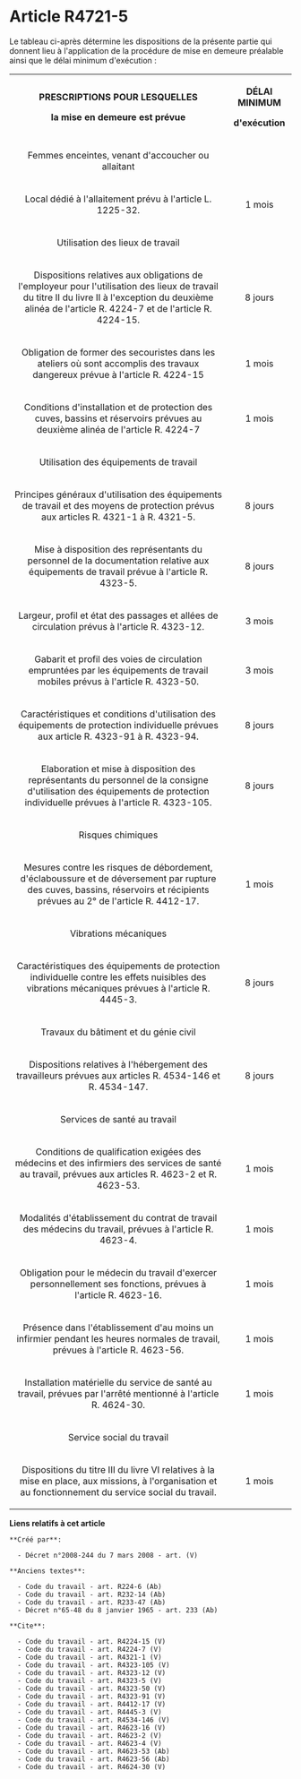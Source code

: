 # Article R4721-5

Le tableau ci-après détermine les dispositions de la présente partie qui donnent lieu à l'application de la procédure de mise
en demeure préalable ainsi que le délai minimum d'exécution : 

<table>
      <tbody><tr>
        <th>

PRESCRIPTIONS POUR LESQUELLES 

la mise en demeure est prévue </th>
        <th>

DÉLAI MINIMUM 

d'exécution </th>
      </tr>
      <tr>
        <td align="center">

Femmes enceintes, venant d'accoucher ou allaitant </td>
      </tr>
      <tr>
        <td align="center">

Local dédié à l'allaitement prévu à l'article L. 1225-32.</td>
        <td align="center">

1 mois </td>
      </tr>
      <tr>
        <td align="center">

Utilisation des lieux de travail </td>
      </tr>
      <tr>
        <td align="center">

Dispositions relatives aux obligations de l'employeur pour l'utilisation des lieux de travail du titre II du livre II à
l'exception du deuxième alinéa de l'article R. 4224-7 et de l'article R. 4224-15.</td>
        <td align="center">

8 jours </td>
      </tr>
      <tr>
        <td align="center">

Obligation de former des secouristes dans les ateliers où sont accomplis des travaux dangereux prévue à l'article R. 4224-15
</td>
        <td align="center">

1 mois </td>
      </tr>
      <tr>
        <td align="center">

Conditions d'installation et de protection des cuves, bassins et réservoirs prévues au deuxième alinéa de l'article R. 4224-7
</td>
        <td align="center">

1 mois </td>
      </tr>
      <tr>
        <td align="center">

Utilisation des équipements de travail </td>
      </tr>
      <tr>
        <td align="center">

Principes généraux d'utilisation des équipements de travail et des moyens de protection prévus aux articles R. 4321-1 à R.
4321-5.
</td>
        <td align="center">

8 jours </td>
      </tr>
      <tr>
        <td align="center">

Mise à disposition des représentants du personnel de la documentation relative aux équipements de travail prévue à l'article
R. 4323-5.
</td>
        <td align="center">

8 jours </td>
      </tr>
      <tr>
        <td align="center">

Largeur, profil et état des passages et allées de circulation prévus à l'article R. 4323-12.
</td>
        <td align="center">

3 mois </td>
      </tr>
      <tr>
        <td align="center">

Gabarit et profil des voies de circulation empruntées par les équipements de travail mobiles prévus à l'article R. 4323-50.
</td>
        <td align="center">

3 mois </td>
      </tr>
      <tr>
        <td align="center">

Caractéristiques et conditions d'utilisation des équipements de protection individuelle prévues aux article R. 4323-91 à R.
4323-94.
</td>
        <td align="center">

8 jours </td>
      </tr>
      <tr>
        <td align="center">

Elaboration et mise à disposition des représentants du personnel de la consigne d'utilisation des équipements de protection
individuelle prévues à l'article R. 4323-105.</td>
        <td align="center">

8 jours </td>
      </tr>
      <tr>
        <td align="center">

Risques chimiques </td>
      </tr>
      <tr>
        <td align="center">

Mesures contre les risques de débordement, d'éclaboussure et de déversement par rupture des cuves, bassins, réservoirs et
récipients prévues au 2° de l'article R. 4412-17.</td>
        <td align="center">

1 mois </td>
      </tr>
      <tr>
        <td align="center">

Vibrations mécaniques </td>
      </tr>
      <tr>
        <td align="center">

Caractéristiques des équipements de protection individuelle contre les effets nuisibles des vibrations mécaniques prévues à
l'article R. 4445-3.
</td>
        <td align="center">

8 jours </td>
      </tr>
      <tr>
        <td align="center">

Travaux du bâtiment et du génie civil </td>
      </tr>
      <tr>
        <td align="center">

Dispositions relatives à l'hébergement des travailleurs prévues aux articles R. 4534-146 et R. 4534-147.
</td>
        <td align="center">

8 jours </td>
      </tr>
      <tr>
        <td align="center">

Services de santé au travail </td>
      </tr>
      <tr>
        <td align="center">

Conditions de qualification exigées des médecins et des infirmiers des services de santé au travail, prévues aux articles R.
4623-2 et R. 4623-53.</td>
        <td align="center">

1 mois </td>
      </tr>
      <tr>
        <td align="center">

Modalités d'établissement du contrat de travail des médecins du travail, prévues à l'article R. 4623-4.
</td>
        <td align="center">

1 mois </td>
      </tr>
      <tr>
        <td align="center">

Obligation pour le médecin du travail d'exercer personnellement ses fonctions, prévues à l'article R. 4623-16.
</td>
        <td align="center">

1 mois </td>
      </tr>
      <tr>
        <td align="center">

Présence dans l'établissement d'au moins un infirmier pendant les heures normales de travail, prévues à l'article R. 4623-56.
</td>
        <td align="center">

1 mois </td>
      </tr>
      <tr>
        <td align="center">

Installation matérielle du service de santé au travail, prévues par l'arrêté mentionné à l'article R. 4624-30.
</td>
        <td align="center">

1 mois </td>
      </tr>
      <tr>
        <td align="center">

Service social du travail </td>
      </tr>
      <tr>
        <td align="center">

Dispositions du titre III du livre VI relatives à la mise en place, aux missions, à l'organisation et au fonctionnement du
service social du travail. </td>
        <td align="center">

1 mois</td>
      </tr>
    </tbody></table>

**Liens relatifs à cet article**

	**Créé par**:

	  - Décret n°2008-244 du 7 mars 2008 - art. (V)

	**Anciens textes**:

	  - Code du travail - art. R224-6 (Ab)
	  - Code du travail - art. R232-14 (Ab)
	  - Code du travail - art. R233-47 (Ab)
	  - Décret n°65-48 du 8 janvier 1965 - art. 233 (Ab)

	**Cite**:

	  - Code du travail - art. R4224-15 (V)
	  - Code du travail - art. R4224-7 (V)
	  - Code du travail - art. R4321-1 (V)
	  - Code du travail - art. R4323-105 (V)
	  - Code du travail - art. R4323-12 (V)
	  - Code du travail - art. R4323-5 (V)
	  - Code du travail - art. R4323-50 (V)
	  - Code du travail - art. R4323-91 (V)
	  - Code du travail - art. R4412-17 (V)
	  - Code du travail - art. R4445-3 (V)
	  - Code du travail - art. R4534-146 (V)
	  - Code du travail - art. R4623-16 (V)
	  - Code du travail - art. R4623-2 (V)
	  - Code du travail - art. R4623-4 (V)
	  - Code du travail - art. R4623-53 (Ab)
	  - Code du travail - art. R4623-56 (Ab)
	  - Code du travail - art. R4624-30 (V)
